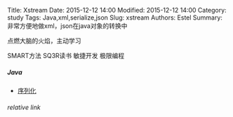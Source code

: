 Title: Xstream
Date: 2015-12-12 14:00
Modified: 2015-12-12 14:00
Category: study
Tags: Java,xml,serialize,json 
Slug: xstream
Authors: Estel
Summary: 非常方便地做xml，json在java对象的转换中

点燃大脑的火焰，主动学习

SMART方法
SQ3R读书
敏捷开发
极限编程

##### Java
- [序列化](https://libereco-kv.oss-cn-hangzhou.aliyuncs.com/libereco-kv2015-08-20-17-00-00-0001)


###### relative link
